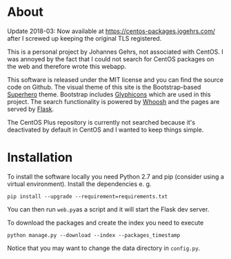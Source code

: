 About
====

Update 2018-03: Now available at https://centos-packages.jogehrs.com/ after I screwed up keeping the original TLS registered.

This is a personal project by Johannes Gehrs, not associated with CentOS. I was annoyed by the fact that I could not search for CentOS packages on the web and therefore wrote this webapp.

This software is released under the MIT license and you can find the source code on
Github. The visual theme of this site is the Bootstrap-based [Superhero](http://bootswatch.com/superhero/) theme. Bootstrap includes [Glyphicons](http://glyphicons.com/) which are used in this project. The search functionality is powered by [Whoosh](https://pythonhosted.org/Whoosh/) and the pages are served by [Flask](http://flask.pocoo.org/).

The CentOS Plus repository is currently not searched because it's deactivated by default in CentOS and I wanted to keep things simple.

Installation
========

To install the software locally you need Python 2.7 and pip (consider using a virtual environment). Install the dependencies e. g.

	pip install --upgrade --requirement=requirements.txt
	
You can then run ``web.py``as a script and it will start the Flask dev server.

To download the packages and create the index you need to execute

	python manage.py --download --index --packages_timestamp
	
Notice that you may want to change the data directory in ``config.py``.
